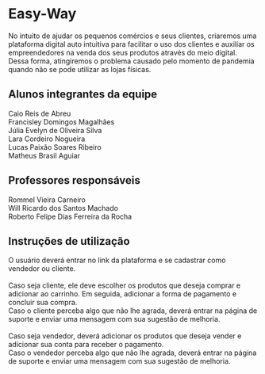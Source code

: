 # Easy-Way
No  intuito  de  ajudar  os  pequenos  comércios e  seus  clientes,  criaremos  uma plataforma  digital  auto  intuitiva  para facilitar  o  uso dos clientes e  auxiliar os empreendedores na venda dos seus produtos através do meio digital. Dessa forma, atingiremos o problema causado pelo momento de pandemia quando não se pode utilizar as lojas físicas.

## Alunos integrantes da equipe
Caio Reis de Abreu<br>
Francisley Domingos Magalhães<br>
Júlia Evelyn de Oliveira Silva<br>
Lara Cordeiro Nogueira<br>
Lucas Paixão Soares Ribeiro<br>
Matheus Brasil Aguiar<br>

## Professores responsáveis

Rommel Vieira Carneiro<br>
Will Ricardo dos Santos Machado<br>
Roberto Felipe Dias Ferreira da Rocha<br>

## Instruções de utilização

O usuário deverá entrar no link da plataforma e se cadastrar como vendedor ou cliente.<br><br>
Caso seja cliente, ele deve escolher os produtos que deseja comprar e adicionar ao carrinho. Em seguida, adicionar a forma de pagamento e concluir sua compra.<br>
Caso o cliente perceba algo que não lhe agrada, deverá entrar na página de suporte e enviar uma mensagem com sua sugestão de melhoria.<br><br>
Caso seja vendedor, deverá adicionar os produtos que deseja vender e adicionar sua conta para receber o pagamento.<br>
Caso o vendedor perceba algo que não lhe agrada, deverá entrar na página de suporte e enviar uma mensagem com sua sugestão de melhoria.
